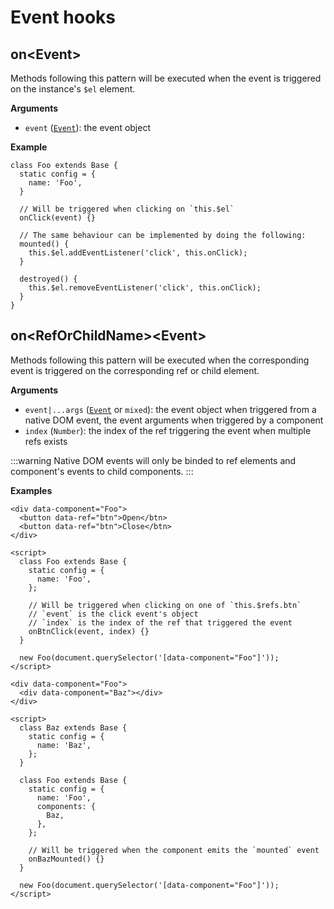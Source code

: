 # Event hooks

## on\<Event>

Methods following this pattern will be executed when the event is triggered on the instance's `$el` element.

**Arguments**

- `event` ([`Event`](https://developer.mozilla.org/en-US/docs/Web/API/Event)): the event object

**Example**

```js{8-9}
class Foo extends Base {
  static config = {
    name: 'Foo',
  }

  // Will be triggered when clicking on `this.$el`
  onClick(event) {}

  // The same behaviour can be implemented by doing the following:
  mounted() {
    this.$el.addEventListener('click', this.onClick);
  }

  destroyed() {
    this.$el.removeEventListener('click', this.onClick);
  }
}
```

## on\<RefOrChildName>\<Event>

Methods following this pattern will be executed when the corresponding event is triggered on the corresponding ref or child element.

**Arguments**

- `event|...args` ([`Event`](https://developer.mozilla.org/en-US/docs/Web/API/Event) or `mixed`): the event object when triggered from a native DOM event, the event arguments when triggered by a component
- `index` (`Number`): the index of the ref triggering the event when multiple refs exists

:::warning
Native DOM events will only be binded to ref elements and component's events to child components.
:::

**Examples**

```html{2-3,14-17}
<div data-component="Foo">
  <button data-ref="btn">Open</btn>
  <button data-ref="btn">Close</btn>
</div>

<script>
  class Foo extends Base {
    static config = {
      name: 'Foo',
    };

    // Will be triggered when clicking on one of `this.$refs.btn`
    // `event` is the click event's object
    // `index` is the index of the ref that triggered the event
    onBtnClick(event, index) {}
  }

  new Foo(document.querySelector('[data-component="Foo"]'));
</script>
```

```html{2,18-20,24-25}
<div data-component="Foo">
  <div data-component="Baz"></div>
</div>

<script>
  class Baz extends Base {
    static config = {
      name: 'Baz',
    };
  }

  class Foo extends Base {
    static config = {
      name: 'Foo',
      components: {
        Baz,
      },
    };

    // Will be triggered when the component emits the `mounted` event
    onBazMounted() {}
  }

  new Foo(document.querySelector('[data-component="Foo"]'));
</script>
```
